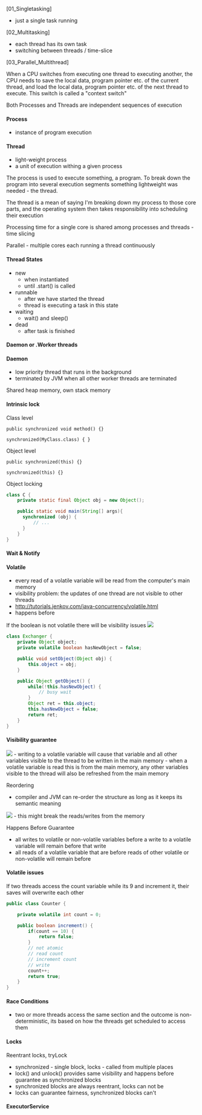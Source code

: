 [01_Singletasking]
 - just a single task running

[02_Multitasking]
 - each thread has its own task
 - switching between threads / time-slice
 
[03_Parallel_Multithread]

When a CPU switches from executing one thread to executing another, the CPU needs to save the local data, program pointer etc. of the current thread, and load the local data, program pointer etc. of the next thread to execute. This switch is called a "context switch"

Both Processes and Threads are independent sequences of execution

#### Process
- instance of program execution

#### Thread
- light-weight process
- a unit of execution withing a given process

The process is used to execute something, a program. To break down the program into several execution segments something lightweight was needed - the thread.

The thread is a mean of saying I'm breaking down my process to those core parts, and the operating system then takes responsibility into scheduling their execution

Processing time for a single core is shared among processes and threads - time slicing

Parallel - multiple cores each running a thread continuously

#### Thread States
 - new
   - when instantiated
   - until .start() is called
 - runnable
   - after we have started the thread
   - thread is executing a task in this state
 - waiting
   - wait() and sleep()
 - dead
   - after task is finished
   
#### Daemon or .Worker threads
#### Daemon
 - low priority thread that runs in the background
 - terminated by JVM when all other worker threads are terminated
 
 Shared heap memory, own stack memory
 
#### Intrinsic lock
Class level
```
public synchronized void method() {}

synchronized(MyClass.class) { } 
```
Object level
```
public synchronized(this) {}

synchronized(this) {}
```

Object locking
```java
class C {
    private static final Object obj = new Object();

    public static void main(String[] args){
      synchronized (obj) {
          // ...
      }
    }
}
```

#### Wait & Notify

#### Volatile
 - every read of a volatile variable will be read from the computer's main memory
 - visibility problem: the updates of one thread are not visible to other threads
 - http://tutorials.jenkov.com/java-concurrency/volatile.html
 - happens before
 
 If the boolean is not volatile there will be visibility issues
<img src="https://raw.githubusercontent.com/i-den/concurrency/master/src/main/resources/pictures/01_volatile.PNG">
```java
class Exchanger {
    private Object object;
    private volatile boolean hasNewObject = false;

    public void setObject(Object obj) {
        this.object = obj;
    }

    public Object getObject() {
        while(!this.hasNewObject) {
            // busy wait
        }
        Object ret = this.object;
        this.hasNewObject = false;
        return ret;
    }
}
```



#### Visibility guarantee
<img src="https://raw.githubusercontent.com/i-den/concurrency/master/src/main/resources/pictures/02_volatile.PNG">
 - writing to a volatile variable will cause that variable and all other variables visible to the thread to be written in the main memory
 - when a volatile variable is read this is from the main memory, any other variables visible to the thread will also be refreshed from the main memory
 
Reordering
 - compiler and JVM can re-order the structure as long as it keeps its semantic meaning
<img src="https://raw.githubusercontent.com/i-den/concurrency/master/src/main/resources/pictures/03_volatile.PNG">
 - this might break the reads/writes from the memory
 
Happens Before Guarantee
 - all writes to volatile or non-volatile variables before a write to a volatile variable will remain before that write
 - all reads of a volatile variable that are before reads of other volatile or non-volatile will remain before
 
#### Volatile issues
If two threads access the count variable while its 9 and increment it, their saves will overwrite each other
```java
public class Counter {

    private volatile int count = 0;

    public boolean increment() {
        if(count == 10) {
            return false;
        }
        // not atomic
        // read count
        // increment count
        // write 
        count++;
        return true;
    }   
}
```

#### Race Conditions
 - two or more threads access the same section and the outcome is non-deterministic, its based on how the threads get scheduled to access them
 
#### Locks
Reentrant locks, tryLock
  - synchronized - single block, locks - called from multiple places
  - lock() and unlock() provides same visibility and happens before guarantee as synchronized blocks
  - synchronized blocks are always reentrant, locks can not be
  - locks can guarantee fairness, synchronized blocks can't
#### ExecutorService